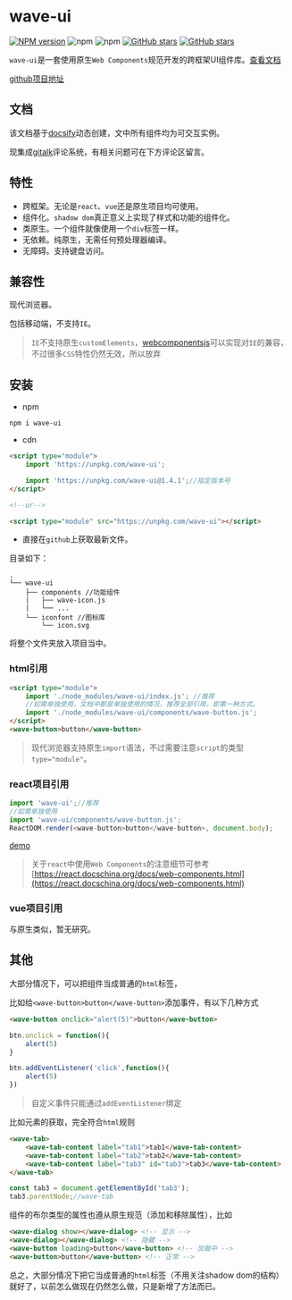 # wave-ui

[![NPM version](https://img.shields.io/npm/v/wave-ui.svg?color=red)](https://www.npmjs.com/package/wave-ui)
![npm](https://img.shields.io/npm/dw/wave-ui)
![npm](https://img.shields.io/npm/dt/wave-ui)
[![GitHub stars](https://img.shields.io/github/stars/XboWavean/wave-ui.svg?color=#42b983)](https://github.com/XboWavean/wave-ui/stargazers)
[![GitHub stars](https://img.shields.io/github/forks/XboWavean/wave-ui.svg)](https://github.com/XboWavean/wave-ui/network/members)

`wave-ui`是一套使用原生`Web Components`规范开发的跨框架UI组件库。[查看文档](https://wave-ui.codelabo.cn/docs)

[github项目地址](https://github.com/XboWavean/wave-ui)

## 文档

该文档基于[docsify](https://docsify.js.org/)动态创建，文中所有组件均为可交互实例。

现集成[gitalk](https://gitalk.github.io/)评论系统，有相关问题可在下方评论区留言。

## 特性

* 跨框架。无论是`react`、`vue`还是原生项目均可使用。
* 组件化。`shadow dom`真正意义上实现了样式和功能的组件化。
* 类原生。一个组件就像使用一个`div`标签一样。
* 无依赖。纯原生，无需任何预处理器编译。
* 无障碍。支持键盘访问。

## 兼容性

现代浏览器。

包括移动端，不支持`IE`。

> `IE`不支持原生`customElements`，[webcomponentsjs](https://github.com/webcomponents/webcomponentsjs)可以实现对`IE`的兼容，不过很多`CSS`特性仍然无效，所以放弃

## 安装

* npm

```shell
npm i wave-ui
```

* cdn

```html
<script type="module">
    import 'https://unpkg.com/wave-ui';

    import 'https://unpkg.com/wave-ui@1.4.1';//指定版本号
</script>

<!--or-->

<script type="module" src="https://unpkg.com/wave-ui"></script>
```

* 直接在`github`上获取最新文件。

目录如下：

```text
.
└── wave-ui
    ├── components //功能组件
    |   ├── wave-icon.js
    |   └── ...
    └── iconfont //图标库
        └── icon.svg
```
     

将整个文件夹放入项目当中。

### html引用

```html
<script type="module">
    import './node_modules/wave-ui/index.js'; //推荐
    //如需单独使用，文档中都是单独使用的情况，推荐全部引用，即第一种方式。
    import './node_modules/wave-ui/components/wave-button.js';
</script>
<wave-button>button</wave-button>
```

> 现代浏览器支持原生`import`语法，不过需要注意`script`的类型`type="module"`。

### react项目引用

```js
import 'wave-ui';//推荐
//如需单独使用
import 'wave-ui/components/wave-button.js';
ReactDOM.render(<wave-button>button</wave-button>, document.body);
```

[demo](https://codepen.io/xboWavean/pen/mNKWaN)

> 关于`react`中使用`Web Components`的注意细节可参考[https://react.docschina.org/docs/web-components.html](https://react.docschina.org/docs/web-components.html)

### vue项目引用

与原生类似，暂无研究。

## 其他

大部分情况下，可以把组件当成普通的`html`标签，

比如给`<wave-button>button</wave-button>`添加事件，有以下几种方式

```html
<wave-button onclick="alert(5)">button</wave-button>
```

```js
btn.onclick = function(){
    alert(5)
}

btn.addEventListener('click',function(){
    alert(5)
})
```

> 自定义事件只能通过`addEventListener`绑定

比如元素的获取，完全符合`html`规则

```html
<wave-tab>
    <wave-tab-content label="tab1">tab1</wave-tab-content>
    <wave-tab-content label="tab2">tab2</wave-tab-content>
    <wave-tab-content label="tab3" id="tab3">tab3</wave-tab-content>
</wave-tab>
```

```js
const tab3 = document.getElementById('tab3');
tab3.parentNode;//wave-tab
```

组件的布尔类型的属性也遵从原生规范（添加和移除属性），比如

```html
<wave-dialog show></wave-dialog> <!-- 显示 -->
<wave-dialog></wave-dialog> <!-- 隐藏 -->
<wave-button loading>button</wave-button> <!-- 加载中 -->
<wave-button>button</wave-button> <!-- 正常 -->
```

总之，大部分情况下把它当成普通的`html`标签（不用关注shadow dom的结构）就好了，以前怎么做现在仍然怎么做，只是新增了方法而已。
